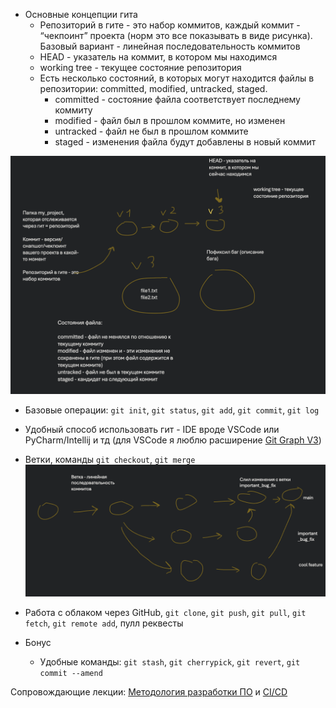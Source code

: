 - Основные концепции гита
  - Репозиторий в гите - это набор коммитов, каждый коммит - “чекпоинт” проекта (норм это все показывать в виде рисунка). Базовый вариант - линейная последовательность коммитов
  - HEAD - указатель на коммит, в котором мы находимся
  - working tree - текущее состояние репозитория
  - Есть несколько состояний, в которых могут находится файлы в репозитории: committed, modified, untracked, staged.
    - committed - состояние файла соответствует последнему коммиту
    - modified - файл был в прошлом коммите, но изменен
    - untracked - файл не был в прошлом коммите
    - staged - изменения файла будут добавлены в новый коммит

![alt text](git_concepts.png)
- Базовые операции: `git init`, `git status`, `git add`, `git commit`, `git log`
- Удобный способ использовать гит - IDE вроде VSCode или PyCharm/Intellij и тд (для VSCode я люблю расширение [Git Graph V3](https://marketplace.visualstudio.com/items?itemName=Gxl.git-graph-3))

- Ветки, команды `git checkout`, `git merge`
![alt text](git_branches.png)
- Работа с облаком через GitHub, `git clone`, `git push`, `git pull`, `git fetch`, `git remote add`, пулл реквесты

- Бонус
    - Удобные команды: `git stash`, `git cherrypick`, `git revert`, `git commit --amend`

Сопровождающие лекции: [Методология разработки ПО](../lectures/development.md) и [CI/CD](../lectures/cicd.md)
